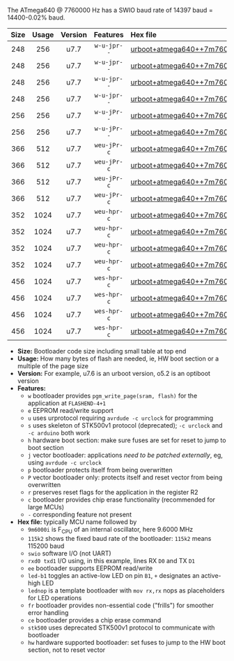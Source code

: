 The ATmega640 @ 7760000 Hz has a SWIO baud rate of 14397 baud = 14400-0.02% baud.

|Size|Usage|Version|Features|Hex file|
|:-:|:-:|:-:|:-:|:--|
|248|256|u7.7|`w-u-jpr--`|[urboot+atmega640++7m7600i+++14k4_swio_rxd2_txd3_led+b7.hex](https://raw.githubusercontent.com/stefanrueger/urboot.hex/main/mcus/atmega640/internal_oscillator/fint++7m7600_Hz/br+++14k4_bps/urboot+atmega640++7m7600i+++14k4_swio_rxd2_txd3_led+b7.hex)|
|248|256|u7.7|`w-u-jpr--`|[urboot+atmega640++7m7600i+++14k4_swio_rxd2_txd3_lednop.hex](https://raw.githubusercontent.com/stefanrueger/urboot.hex/main/mcus/atmega640/internal_oscillator/fint++7m7600_Hz/br+++14k4_bps/urboot+atmega640++7m7600i+++14k4_swio_rxd2_txd3_lednop.hex)|
|248|256|u7.7|`w-u-jpr--`|[urboot+atmega640++7m7600i+++14k4_swio_rxe0_txe1_led+b7.hex](https://raw.githubusercontent.com/stefanrueger/urboot.hex/main/mcus/atmega640/internal_oscillator/fint++7m7600_Hz/br+++14k4_bps/urboot+atmega640++7m7600i+++14k4_swio_rxe0_txe1_led+b7.hex)|
|248|256|u7.7|`w-u-jpr--`|[urboot+atmega640++7m7600i+++14k4_swio_rxe0_txe1_lednop.hex](https://raw.githubusercontent.com/stefanrueger/urboot.hex/main/mcus/atmega640/internal_oscillator/fint++7m7600_Hz/br+++14k4_bps/urboot+atmega640++7m7600i+++14k4_swio_rxe0_txe1_lednop.hex)|
|256|256|u7.7|`w-u-jPr--`|[urboot+atmega640++7m7600i+++14k4_swio_rxd2_txd3.hex](https://raw.githubusercontent.com/stefanrueger/urboot.hex/main/mcus/atmega640/internal_oscillator/fint++7m7600_Hz/br+++14k4_bps/urboot+atmega640++7m7600i+++14k4_swio_rxd2_txd3.hex)|
|256|256|u7.7|`w-u-jPr--`|[urboot+atmega640++7m7600i+++14k4_swio_rxe0_txe1.hex](https://raw.githubusercontent.com/stefanrueger/urboot.hex/main/mcus/atmega640/internal_oscillator/fint++7m7600_Hz/br+++14k4_bps/urboot+atmega640++7m7600i+++14k4_swio_rxe0_txe1.hex)|
|366|512|u7.7|`weu-jPr-c`|[urboot+atmega640++7m7600i+++14k4_swio_rxd2_txd3_ee_led+b7_fr_ce.hex](https://raw.githubusercontent.com/stefanrueger/urboot.hex/main/mcus/atmega640/internal_oscillator/fint++7m7600_Hz/br+++14k4_bps/urboot+atmega640++7m7600i+++14k4_swio_rxd2_txd3_ee_led+b7_fr_ce.hex)|
|366|512|u7.7|`weu-jPr-c`|[urboot+atmega640++7m7600i+++14k4_swio_rxd2_txd3_ee_lednop_fr_ce.hex](https://raw.githubusercontent.com/stefanrueger/urboot.hex/main/mcus/atmega640/internal_oscillator/fint++7m7600_Hz/br+++14k4_bps/urboot+atmega640++7m7600i+++14k4_swio_rxd2_txd3_ee_lednop_fr_ce.hex)|
|366|512|u7.7|`weu-jPr-c`|[urboot+atmega640++7m7600i+++14k4_swio_rxe0_txe1_ee_led+b7_fr_ce.hex](https://raw.githubusercontent.com/stefanrueger/urboot.hex/main/mcus/atmega640/internal_oscillator/fint++7m7600_Hz/br+++14k4_bps/urboot+atmega640++7m7600i+++14k4_swio_rxe0_txe1_ee_led+b7_fr_ce.hex)|
|366|512|u7.7|`weu-jPr-c`|[urboot+atmega640++7m7600i+++14k4_swio_rxe0_txe1_ee_lednop_fr_ce.hex](https://raw.githubusercontent.com/stefanrueger/urboot.hex/main/mcus/atmega640/internal_oscillator/fint++7m7600_Hz/br+++14k4_bps/urboot+atmega640++7m7600i+++14k4_swio_rxe0_txe1_ee_lednop_fr_ce.hex)|
|352|1024|u7.7|`weu-hpr-c`|[urboot+atmega640++7m7600i+++14k4_swio_rxd2_txd3_ee_led+b7_fr_ce_hw.hex](https://raw.githubusercontent.com/stefanrueger/urboot.hex/main/mcus/atmega640/internal_oscillator/fint++7m7600_Hz/br+++14k4_bps/urboot+atmega640++7m7600i+++14k4_swio_rxd2_txd3_ee_led+b7_fr_ce_hw.hex)|
|352|1024|u7.7|`weu-hpr-c`|[urboot+atmega640++7m7600i+++14k4_swio_rxd2_txd3_ee_lednop_fr_ce_hw.hex](https://raw.githubusercontent.com/stefanrueger/urboot.hex/main/mcus/atmega640/internal_oscillator/fint++7m7600_Hz/br+++14k4_bps/urboot+atmega640++7m7600i+++14k4_swio_rxd2_txd3_ee_lednop_fr_ce_hw.hex)|
|352|1024|u7.7|`weu-hpr-c`|[urboot+atmega640++7m7600i+++14k4_swio_rxe0_txe1_ee_led+b7_fr_ce_hw.hex](https://raw.githubusercontent.com/stefanrueger/urboot.hex/main/mcus/atmega640/internal_oscillator/fint++7m7600_Hz/br+++14k4_bps/urboot+atmega640++7m7600i+++14k4_swio_rxe0_txe1_ee_led+b7_fr_ce_hw.hex)|
|352|1024|u7.7|`weu-hpr-c`|[urboot+atmega640++7m7600i+++14k4_swio_rxe0_txe1_ee_lednop_fr_ce_hw.hex](https://raw.githubusercontent.com/stefanrueger/urboot.hex/main/mcus/atmega640/internal_oscillator/fint++7m7600_Hz/br+++14k4_bps/urboot+atmega640++7m7600i+++14k4_swio_rxe0_txe1_ee_lednop_fr_ce_hw.hex)|
|456|1024|u7.7|`wes-hpr-c`|[urboot+atmega640++7m7600i+++14k4_swio_rxd2_txd3_ee_led+b7_fr_ce_stk500_hw.hex](https://raw.githubusercontent.com/stefanrueger/urboot.hex/main/mcus/atmega640/internal_oscillator/fint++7m7600_Hz/br+++14k4_bps/urboot+atmega640++7m7600i+++14k4_swio_rxd2_txd3_ee_led+b7_fr_ce_stk500_hw.hex)|
|456|1024|u7.7|`wes-hpr-c`|[urboot+atmega640++7m7600i+++14k4_swio_rxd2_txd3_ee_lednop_fr_ce_stk500_hw.hex](https://raw.githubusercontent.com/stefanrueger/urboot.hex/main/mcus/atmega640/internal_oscillator/fint++7m7600_Hz/br+++14k4_bps/urboot+atmega640++7m7600i+++14k4_swio_rxd2_txd3_ee_lednop_fr_ce_stk500_hw.hex)|
|456|1024|u7.7|`wes-hpr-c`|[urboot+atmega640++7m7600i+++14k4_swio_rxe0_txe1_ee_led+b7_fr_ce_stk500_hw.hex](https://raw.githubusercontent.com/stefanrueger/urboot.hex/main/mcus/atmega640/internal_oscillator/fint++7m7600_Hz/br+++14k4_bps/urboot+atmega640++7m7600i+++14k4_swio_rxe0_txe1_ee_led+b7_fr_ce_stk500_hw.hex)|
|456|1024|u7.7|`wes-hpr-c`|[urboot+atmega640++7m7600i+++14k4_swio_rxe0_txe1_ee_lednop_fr_ce_stk500_hw.hex](https://raw.githubusercontent.com/stefanrueger/urboot.hex/main/mcus/atmega640/internal_oscillator/fint++7m7600_Hz/br+++14k4_bps/urboot+atmega640++7m7600i+++14k4_swio_rxe0_txe1_ee_lednop_fr_ce_stk500_hw.hex)|

- **Size:** Bootloader code size including small table at top end
- **Usage:** How many bytes of flash are needed, ie, HW boot section or a multiple of the page size
- **Version:** For example, u7.6 is an urboot version, o5.2 is an optiboot version
- **Features:**
  + `w` bootloader provides `pgm_write_page(sram, flash)` for the application at `FLASHEND-4+1`
  + `e` EEPROM read/write support
  + `u` uses urprotocol requiring `avrdude -c urclock` for programming
  + `s` uses skeleton of STK500v1 protocol (deprecated); `-c urclock` and `-c arduino` both work
  + `h` hardware boot section: make sure fuses are set for reset to jump to boot section
  + `j` vector bootloader: applications *need to be patched externally*, eg, using `avrdude -c urclock`
  + `p` bootloader protects itself from being overwritten
  + `P` vector bootloader only: protects itself and reset vector from being overwritten
  + `r` preserves reset flags for the application in the register R2
  + `c` bootloader provides chip erase functionality (recommended for large MCUs)
  + `-` corresponding feature not present
- **Hex file:** typically MCU name followed by
  + `9m6000i` is F<sub>CPU</sub> of an internal oscillator, here 9.6000 MHz
  + `115k2` shows the fixed baud rate of the bootloader: `115k2` means 115200 baud
  + `swio` software I/O (not UART)
  + `rxd0 txd1` I/O using, in this example, lines RX `D0` and TX `D1`
  + `ee` bootloader supports EEPROM read/write
  + `led-b1` toggles an active-low LED on pin `B1`, `+` designates an active-high LED
  + `lednop` is a template bootloader with `mov rx,rx` nops as placeholders for LED operations
  + `fr` bootloader provides non-essential code ("frills") for smoother error handling
  + `ce` bootloader provides a chip erase command
  + `stk500` uses deprecated STK500v1 protocol to communicate with bootloader
  + `hw` hardware supported bootloader: set fuses to jump to the HW boot section, not to reset vector
